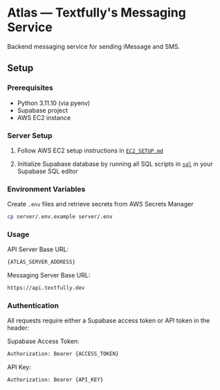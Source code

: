 # Atlas — Textfully's Messaging Service

Backend messaging service for sending iMessage and SMS.

## Setup

### Prerequisites

- Python 3.11.10 (via pyenv)
- Supabase project
- AWS EC2 instance

### Server Setup

1. Follow AWS EC2 setup instructions in [`EC2_SETUP.md`](./EC2_SETUP.md)

2. Initialize Supabase database by running all SQL scripts in [`sql`](./sql) in your Supabase SQL editor

### Environment Variables

Create `.env` files and retrieve secrets from AWS Secrets Manager

```sh
cp server/.env.example server/.env
```

### Usage

API Server Base URL:

```sh
{ATLAS_SERVER_ADDRESS}
```

Messaging Server Base URL:

```sh
https://api.textfully.dev
```

### Authentication

All requests require either a Supabase access token or API token in the header:

Supabase Access Token:

```sh
Authorization: Bearer {ACCESS_TOKEN}
```

API Key:

```sh
Authorization: Bearer {API_KEY}
```
